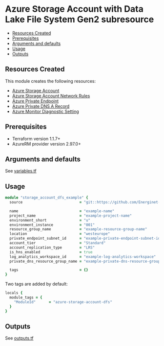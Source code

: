 # Azure Storage Account with Data Lake File System Gen2 subresource

- [Resources Created](#resources-created)
- [Prerequisites](#prerequisites)
- [Arguments and defaults](#arguments-and-defaults)
- [Usage](#usage)
- [Outputs](#outputs)

## Resources Created

This module creates the following resources:

- [Azure Storage Account](https://registry.terraform.io/providers/hashicorp/azurerm/latest/docs/resources/storage_account)
- [Azure Storage Account Network Rules](https://registry.terraform.io/providers/hashicorp/azurerm/latest/docs/resources/storage_account_network_rules)
- [Azure Private Endpoint](https://registry.terraform.io/providers/hashicorp/azurerm/latest/docs/resources/private_endpoint)
- [Azure Private DNS A Record](https://registry.terraform.io/providers/hashicorp/azurerm/latest/docs/resources/private_dns_a_record)
- [Azure Monitor Diagnostic Setting](https://registry.terraform.io/providers/hashicorp/azurerm/latest/docs/resources/monitor_diagnostic_setting)

## Prerequisites

- Terraform version 1.1.7+
- AzureRM provider version 2.97.0+

## Arguments and defaults

See [variables.tf](./variables.tf)

## Usage

```ruby
module "storage_account_dfs_example" {
  source                          = "git::https://github.com/Energinet-DataHub/geh-terraform-modules.git//azure/storage-account-dfs?ref=7.0.0"

  name                            = "example-name"
  project_name                    = "example-project-name"
  environment_short               = "u"
  environment_instance            = "001"
  resource_group_name             = "example-resource-group-name"
  location                        = "westeurope"
  private_endpoint_subnet_id      = "example-private-endpoint-subnet-id"
  account_tier                    = "Standard"
  account_replication_type        = "LRS"
  is_hns_enabled                  = true
  log_analytics_workspace_id      = "example-log-analytics-workspace"
  private_dns_resource_group_name = "example-private-dns-resource-group-name"

  tags                            = {}
}
```

Two tags are added by default:

```ruby
locals {
  module_tags = {
    "ModuleId"      = "azure-storage-account-dfs"
  }
}
```

## Outputs

See [outputs.tf](./outputs.tf)
